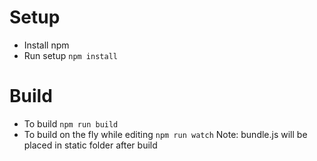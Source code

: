 # Setup
* Install npm
* Run setup `npm install`

# Build
* To build `npm run build`
* To build on the fly while editing `npm run watch`
Note: bundle.js will be placed in static folder after build
